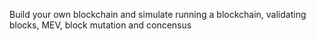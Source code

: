 Build your own blockchain and simulate running a blockchain, validating blocks, MEV, block mutation and concensus